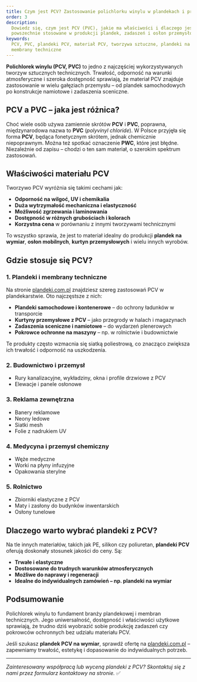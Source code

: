 ```yaml
---
title: Czym jest PCV? Zastosowanie polichlorku winylu w plandekach i przemyśle
order: 3
description:
  Dowiedz się, czym jest PCV (PVC), jakie ma właściwości i dlaczego jest tak
  powszechnie stosowane w produkcji plandek, zadaszeń i osłon przemysłowych.
keywords:
  PCV, PVC, plandeki PCV, materiał PCV, tworzywa sztuczne, plandeki na wymiar,
  membrany techniczne
---
```


**Polichlorek winylu (PCV, PVC)** to jedno z najczęściej wykorzystywanych
tworzyw sztucznych technicznych. Trwałość, odporność na warunki atmosferyczne i
szeroka dostępność sprawiają, że materiał PCV znajduje zastosowanie w wielu
gałęziach przemysłu – od plandek samochodowych po konstrukcje namiotowe i
zadaszenia sceniczne.

## PCV a PVC – jaka jest różnica?

Choć wiele osób używa zamiennie skrótów **PCV** i **PVC**, poprawna,
międzynarodowa nazwa to **PVC** (_polyvinyl chloride_). W Polsce przyjęła się
forma **PCV**, będąca fonetycznym skrótem, jednak chemicznie niepoprawnym. Można
też spotkać oznaczenie **PWC**, które jest błędne. Niezależnie od zapisu –
chodzi o ten sam materiał, o szerokim spektrum zastosowań.

## Właściwości materiału PCV

Tworzywo PCV wyróżnia się takimi cechami jak:

- **Odporność na wilgoć, UV i chemikalia**
- **Duża wytrzymałość mechaniczna i elastyczność**
- **Możliwość zgrzewania i laminowania**
- **Dostępność w różnych grubościach i kolorach**
- **Korzystna cena** w porównaniu z innymi tworzywami technicznymi

To wszystko sprawia, że jest to materiał idealny do produkcji **plandek na
wymiar**, **osłon mobilnych**, **kurtyn przemysłowych** i wielu innych wyrobów.

## Gdzie stosuje się PCV?

### 1. **Plandeki i membrany techniczne**

Na stronie [plandeki.com.pl](/oferta) znajdziesz szereg zastosowań PCV w
plandekarstwie. Oto najczęstsze z nich:

- **Plandeki samochodowe i kontenerowe** – do ochrony ładunków w transporcie
- **Kurtyny przemysłowe z PCV** – jako przegrody w halach i magazynach
- **Zadaszenia sceniczne i namiotowe** – do wydarzeń plenerowych
- **Pokrowce ochronne na maszyny** – np. w rolnictwie i budownictwie

Te produkty często wzmacnia się siatką poliestrową, co znacząco zwiększa ich
trwałość i odporność na uszkodzenia.

### 2. **Budownictwo i przemysł**

- Rury kanalizacyjne, wykładziny, okna i profile drzwiowe z PCV
- Elewacje i panele osłonowe

### 3. **Reklama zewnętrzna**

- Banery reklamowe
- Neony ledowe
- Siatki mesh
- Folie z nadrukiem UV

### 4. **Medycyna i przemysł chemiczny**

- Węże medyczne
- Worki na płyny infuzyjne
- Opakowania sterylne

### 5. **Rolnictwo**

- Zbiorniki elastyczne z PCV
- Maty i zasłony do budynków inwentarskich
- Osłony tunelowe

## Dlaczego warto wybrać plandeki z PCV?

Na tle innych materiałów, takich jak PE, silikon czy poliuretan, **plandeki
PCV** oferują doskonały stosunek jakości do ceny. Są:

- **Trwałe i elastyczne**
- **Dostosowane do trudnych warunków atmosferycznych**
- **Możliwe do naprawy i regeneracji**
- **Idealne do indywidualnych zamówień – np. plandeki na wymiar**

## Podsumowanie

Polichlorek winylu to fundament branży plandekowej i membran technicznych. Jego
uniwersalność, dostępność i właściwości użytkowe sprawiają, że trudno dziś
wyobrazić sobie produkcję zadaszeń czy pokrowców ochronnych bez udziału
materiału PCV.

Jeśli szukasz **plandek PCV na wymiar**, sprawdź ofertę na
[plandeki.com.pl](https://plandeki.com.pl/oferta) – zapewniamy trwałość,
estetykę i dopasowanie do indywidualnych potrzeb.

---

_Zainteresowany współpracą lub wyceną plandeki z PCV? Skontaktuj się z nami
przez formularz kontaktowy na stronie._ ✅
